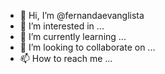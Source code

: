 - 👋 Hi, I’m @fernandaevanglista
- 👀 I’m interested in ...
- 🌱 I’m currently learning ...
- 💞️ I’m looking to collaborate on ...
- 📫 How to reach me ...

<!---
fernandaevanglista/fernandaevanglista is a ✨ special ✨ repository because its `README.md` (this file) appears on your GitHub profile.
You can click the Preview link to take a look at your changes.
--->
